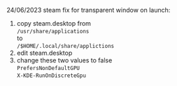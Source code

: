 24/06/2023 steam fix for transparent window on launch:

1. copy steam.desktop from\
    `/usr/share/applications`\
    to\
    `/$HOME/.local/share/applictions`
2. edit steam.desktop
3. change these two values to false\
    `PrefersNonDefaultGPU`\
    `X-KDE-RunOnDiscreteGpu`